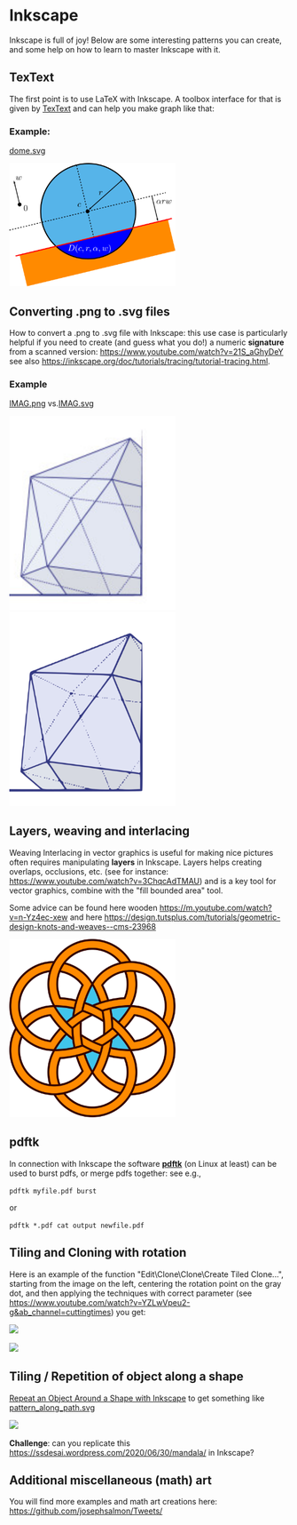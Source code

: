 # Inkscape

Inkscape is full of joy!
Below are some interesting patterns you can create, and some help on how to learn to master Inkscape with it.

## TexText
The first point is to use LaTeX with Inkscape. A toolbox interface for that is given by [TexText](https://inkscape.org/~jcwinkler/%E2%98%85textext) and can help you make graph like that:

### Example:
[dome.svg](images/dome.svg)
<p float="left"><img src="images/dome.svg?sanitize=true" width="300">



## Converting .png to .svg files

How to convert a .png to .svg  file with Inkscape:
this use case is particularly helpful if you need to create (and guess what you do!) a numeric **signature** from a scanned version:
https://www.youtube.com/watch?v=21S_aGhyDeY
see also https://inkscape.org/doc/tutorials/tracing/tutorial-tracing.html.

### Example
[IMAG.png](images/IMAG.svg) vs.[IMAG.svg](images/IMAG.svg)
<p float="left"><img src="images/IMAG.png?sanitize=true" width="300">
<img src="images/IMAG.svg?sanitize=true" width="300">


## Layers, weaving and interlacing

Weaving Interlacing in vector graphics is useful for  making nice pictures often requires manipulating **layers** in Inkscape. Layers helps creating overlaps, occlusions, etc. (see for instance: https://www.youtube.com/watch?v=3ChqcAdTMAU) and is a key tool for vector graphics, combine with the "fill bounded area" tool.

Some advice can be found here wooden https://m.youtube.com/watch?v=n-Yz4ec-xew
and here
https://design.tutsplus.com/tutorials/geometric-design-knots-and-weaves--cms-23968

<p float="left"> <img src="https://github.com/josephsalmon/Tweets/blob/master/IslamicArt/svg/Celting_knot_color.svg" width="300">


## pdftk

In connection with Inkscape the software **[pdftk](https://www.pdflabs.com/tools/pdftk-server/)** (on Linux at least) can be used to burst pdfs, or merge pdfs together: see e.g.,

```pdftk myfile.pdf burst```

or

```pdftk *.pdf cat output newfile.pdf```

## Tiling and Cloning with rotation
Here is an example of the function "Edit\Clone\Clone\Create Tiled Clone...", starting from the image on the left, centering the rotation point on the gray dot, and then applying the techniques with correct parameter (see https://www.youtube.com/watch?v=YZLwVpeu2-g&ab_channel=cuttingtimes) you get:
<p float="left"> <img src="images/Sultan_Uljaytu_Frontispiece_before_tilling.svg?sanitize=true" width="300">
<p float="left"> <img src="images/Sultan_Uljaytu_Frontispiece_after_tilling.svg?sanitize=true" width="300">




## Tiling / Repetition of object along a shape

[Repeat an Object Around a Shape with Inkscape](https://www.youtube.com/watch?v=3jve45Z60iU)
to get something like
[pattern_along_path.svg](images/pattern_along_path.svg) <p float="left"> <img src="images/pattern_along_path.svg?sanitize=true" width="300">

**Challenge**: can you replicate this https://ssdesai.wordpress.com/2020/06/30/mandala/ in Inkscape?

## Additional miscellaneous (math) art

You will find more examples and math art creations here: https://github.com/josephsalmon/Tweets/
